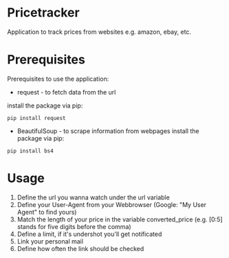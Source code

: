 # Pricetracker
Application to track prices from websites e.g. amazon, ebay, etc.

# Prerequisites
Prerequisites to use the application:
- request - to fetch data from the url

install the package via pip:
```
pip install request
```

- BeautifulSoup - to scrape information from webpages
install the package via pip:
```
pip install bs4
```

# Usage
1. Define the url you wanna watch under the url variable
2. Define your User-Agent from your Webbrowser
(Google: "My User Agent" to find yours)
3. Match the length of your price in the variable converted_price (e.g. [0:5] stands for five digits before the comma)
4. Define a limit, if it's undershot you'll get notificated
5. Link your personal mail
6. Define how often the link should be checked
